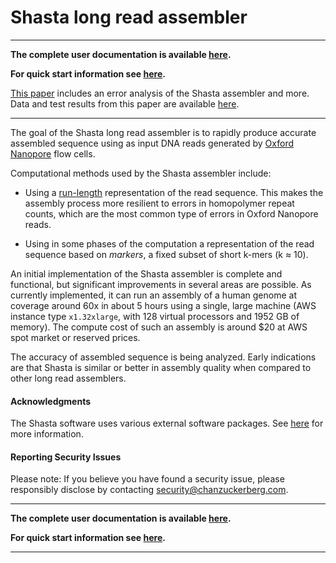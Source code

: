 # Shasta long read assembler
___

**The complete user documentation is available [here](https://chanzuckerberg.github.io/shasta/).**

**For quick start information see [here](https://chanzuckerberg.github.io/shasta/QuickStart.html).**

[This paper](https://www.biorxiv.org/content/10.1101/715722v1) 
includes an error analysis of the Shasta assembler and more.
Data and test results from this paper are available 
[here](https://s3-us-west-2.amazonaws.com/human-pangenomics/index.html).


___

The goal of the Shasta long read assembler is to rapidly 
produce accurate assembled sequence using as input DNA reads
generated by [Oxford Nanopore](https://nanoporetech.com) flow cells.

Computational methods used by the Shasta assembler include:

* Using a
[run-length](https://en.wikipedia.org/wiki/Run-length_encoding)
representation of the read sequence.
This makes the assembly process more resilient to errors in
homopolymer repeat counts, which are the most common type
of errors in Oxford Nanopore reads. 

* Using in some phases of the computation a representation
of the read sequence based on *markers*, a fixed
subset of short k-mers (k ≈ 10).

An initial implementation of the Shasta assembler is complete and functional,
but significant improvements in several areas are possible.
As currently implemented, it can run an assembly of a human genome at coverage around 60x
in about 5 hours using a single, large machine (AWS instance type
`x1.32xlarge`, with 128 virtual processors and 1952 GB of memory).
The compute cost of such an assembly is around $20 at AWS spot market or reserved prices.

The accuracy of assembled sequence is being
analyzed. Early indications are that Shasta is similar or better 
in assembly quality when compared to other long read assemblers. 




#### Acknowledgments

The Shasta software uses various external software packages.
See [here](https://chanzuckerberg.github.io/shasta/Acknowledgments.html) for more information.

#### Reporting Security Issues
Please note: If you believe you have found a security issue, please responsibly disclose by contacting security@chanzuckerberg.com.
___

**The complete user documentation is available [here](https://chanzuckerberg.github.io/shasta/).**

**For quick start information see [here](https://chanzuckerberg.github.io/shasta/QuickStart.html).**
___




